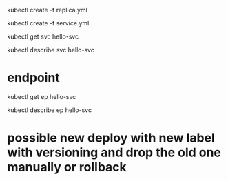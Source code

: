 
kubectl create -f replica.yml

kubectl create -f service.yml

kubectl get svc hello-svc

kubectl describe svc hello-svc

# endpoint

kubectl get ep hello-svc

kubectl describe ep hello-svc

# possible new deploy with new label with versioning and drop the old one manually or rollback
